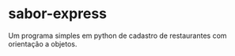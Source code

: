 # sabor-express
Um programa simples em python de cadastro de restaurantes com orientação a objetos.
